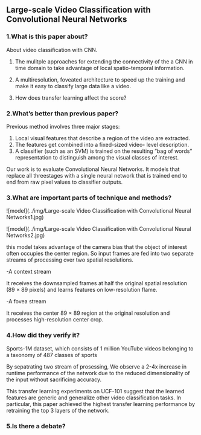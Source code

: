 ## Large-scale Video Classification with Convolutional Neural Networks

### 1.What is this paper about?

About video classification with CNN.
1. The mulitple approaches for extending the connectivity of the a CNN in time domain to take advantage of local spatio-temporal information.

2. A multiresolution, foveated architecture to speed up the training and make it easy to classify large data like a video.

3. How does transfer learning affect the score?

### 2.What’s better than previous paper?

Previous method involves three major stages: 
1. Local visual features that describe a region of the video are extracted. 
2. The features get combined into a fixed-sized video- level description. 
3. A classifier (such as an SVM) is trained on the resulting ”bag of words” representation to distinguish among the visual classes of interest.

Our work is to evaluate Convolutional Neural Networks.
It models that replace all threestages with a single neural network that is trained end to end from raw pixel values to classifier outputs.


### 3.What are important parts of technique and methods?

![model](../img/Large-scale Video Classification with Convolutional Neural Networks1.jpg) 


![model](../img/Large-scale Video Classification with Convolutional Neural Networks2.jpg) 

this model takes advantage of the camera bias that the object of interest often occupies the center region. So input frames are fed into two separate streams of processing over two spatial resolutions.

-A context stream

It receives the downsampled frames at half the original spatial resolution (89 × 89 pixels) and learns features on low-resolution flame.

-A fovea stream

It receives the center 89 × 89 region at the original resolution and processes high-resolution center crop.

### 4.How did they verify it?

Sports-1M dataset, which consists of 1 million YouTube videos belonging to a taxonomy of 487 classes of sports

By sepatrating two stream of prosessing, We observe a 2-4x increase in runtime performance of the network due to the reduced dimensionality of the input without sacrificing accuracy.

This transfer learning experiments on UCF-101 suggest that the learned features are generic and generalize other video classification tasks. In particular, this paper achieved the highest transfer learning performance by retraining the top 3 layers of the network.


### 5.Is there a debate?
